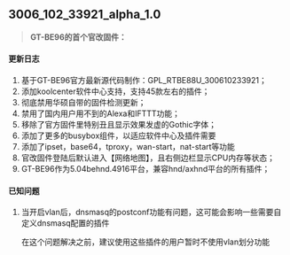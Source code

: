 ## 3006_102_33921_alpha_1.0

> **GT-BE96的首个官改固件：**

#### 更新日志

1. 基于GT-BE96官方最新源代码制作：GPL_RTBE88U_300610233921；
2. 添加koolcenter软件中心支持，支持45款左右的插件；
3. 彻底禁用华硕自带的固件检测更新；
4. 禁用了国内用户用不到的Alexa和IFTTT功能；
5. 移除了官方固件里特别丑且显示效果发虚的Gothic字体；
6. 添加了更多的busybox组件，以适应软件中心及插件需要
7. 添加了ipset，base64，tproxy，wan-start，nat-start等功能
8. 官改固件登陆后默认进入【网络地图】，且右侧边栏显示CPU内存等状态；
9. GT-BE96作为5.04behnd.4916平台，兼容hnd/axhnd平台的所有插件；

#### 已知问题

1. 当开启vlan后，dnsmasq的postconf功能有问题，这可能会影响一些需要自定义dnsmasq配置的插件

   在这个问题解决之前，建议使用这些插件的用户暂时不使用vlan划分功能
   

